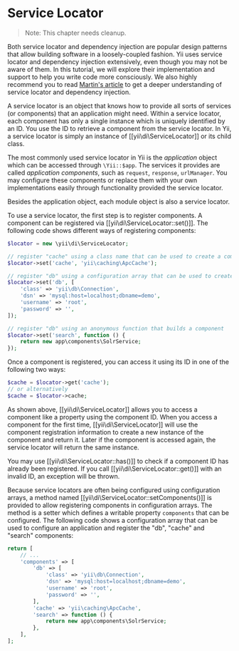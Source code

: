 Service Locator
===============

> Note: This chapter needs cleanup.

Both service locator and dependency injection are popular design patterns that allow building software
in a loosely-coupled fashion. Yii uses service locator and dependency injection extensively,
even though you may not be aware of them. In this tutorial, we will explore their implementation
and support to help you write code more consciously. We also highly recommend you to read
[Martin's article](http://martinfowler.com/articles/injection.html) to get a deeper understanding of
service locator and dependency injection.

A service locator is an object that knows how to provide all sorts of services (or components) that an application
might need. Within a service locator, each component has only a single instance which is uniquely identified by an ID.
You use the ID to retrieve a component from the service locator. In Yii, a service locator is simply an instance 
of [[yii\di\ServiceLocator]] or its child class.

The most commonly used service locator in Yii is the *application* object which can be accessed through
`\Yii::$app`. The services it provides are called *application components*, such as `request`, `response`,
`urlManager`. You may configure these components or replace them with your own implementations easily
through functionality provided the service locator.

Besides the application object, each module object is also a service locator.

To use a service locator, the first step is to register components. A component can be registered
via [[yii\di\ServiceLocator::set()]]. The following code shows different ways of registering components:

```php
$locator = new \yii\di\ServiceLocator;

// register "cache" using a class name that can be used to create a component
$locator->set('cache', 'yii\caching\ApcCache');

// register "db" using a configuration array that can be used to create a component
$locator->set('db', [
    'class' => 'yii\db\Connection',
    'dsn' => 'mysql:host=localhost;dbname=demo',
    'username' => 'root',
    'password' => '',
]);

// register "db" using an anonymous function that builds a component
$locator->set('search', function () {
    return new app\components\SolrService;
});
```

Once a component is registered, you can access it using its ID in one of the following two ways:

```php
$cache = $locator->get('cache');
// or alternatively
$cache = $locator->cache;
```

As shown above, [[yii\di\ServiceLocator]] allows you to access a component like a property using the component ID.
When you access a component for the first time, [[yii\di\ServiceLocator]] will use the component registration
information to create a new instance of the component and return it. Later if the component is accessed again,
the service locator will return the same instance.

You may use [[yii\di\ServiceLocator::has()]] to check if a component ID has already been registered.
If you call [[yii\di\ServiceLocator::get()]] with an invalid ID, an exception will be thrown.


Because service locators are often being configured using configuration arrays, a method named
[[yii\di\ServiceLocator::setComponents()]] is provided to allow registering components in configuration arrays.
The method is a setter which defines a writable property `components` that can be configured.
The following code shows a configuration array that can be used to configure an application and register
the "db", "cache" and "search" components:

```php
return [
    // ...
    'components' => [
        'db' => [
            'class' => 'yii\db\Connection',
            'dsn' => 'mysql:host=localhost;dbname=demo',
            'username' => 'root',
            'password' => '',
        ],
        'cache' => 'yii\caching\ApcCache',
        'search' => function () {
            return new app\components\SolrService;
        },
    ],
];
```
